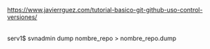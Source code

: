 
https://www.javierrguez.com/tutorial-basico-git-github-uso-control-versiones/

###### 
serv1$ svnadmin dump nombre_repo > nombre_repo.dump

